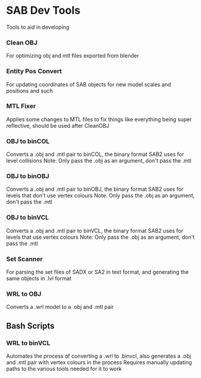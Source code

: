 # SAB Dev Tools
Tools to aid in developing

### Clean OBJ
For optimizing obj and mtl files exported from blender

### Entity Pos Convert
For updating coordinates of SAB objects for new model scales and positions and such

### MTL Fixer
Applies some changes to MTL files to fix things like everything being super reflective, should be used after CleanOBJ

### OBJ to binCOL
Converts a .obj and .mtl pair to binCOL, the binary format SAB2 uses for level collisions
Note: Only pass the .obj as an argument, don't pass the .mtl

### OBJ to binOBJ
Converts a .obj and .mtl pair to binOBJ, the binary format SAB2 uses for levels that don't use vertex colours
Note: Only pass the .obj as an argument, don't pass the .mtl

### OBJ to binVCL
Converts a .obj and .mtl pair to binVCL, the binary format SAB2 uses for levels that use vertex colours
Note: Only pass the .obj as an argument, don't pass the .mtl

### Set Scanner
For parsing the set files of SADX or SA2 in text format, and generating the same objects in .lvl format

### WRL to OBJ
Converts a .wrl model to a .obj and .mtl pair

## Bash Scripts

### WRL to binVCL
Automates the process of converting a .wrl to .binvcl, also generates a .obj and .mtl pair with vertex colours in the process
Requires manually updating paths to the various tools needed for it to work